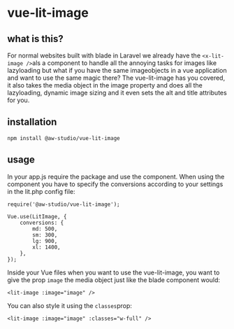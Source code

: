 # vue-lit-image

## what is this?

For normal websites built with blade in Laravel we already have the `<x-lit-image />`als a component to handle all the annoying tasks for images like lazyloading but what if you have the same imageobjects in a vue application and want to use the same magic there? The vue-lit-image has you covered, it also takes the media object in the image property and does all the lazyloading, dynamic image sizing and it even sets the alt and title attributes for you.

## installation

`npm install @aw-studio/vue-lit-image`

## usage

In your app.js require the package and use the component. When using the component you have to specify the conversions according to your settings in the lit.php config file:

```
require('@aw-studio/vue-lit-image');

Vue.use(LitImage, {
    conversions: {
        md: 500,
        sm: 300,
        lg: 900,
        xl: 1400,
    },
});
```

Inside your Vue files when you want to use the vue-lit-image, you want to give the prop `image` the media object just like the blade component would:

```
<lit-image :image="image" />
```

You can also style it using the `classes`prop:

```
<lit-image :image="image" :classes="w-full" />
```
